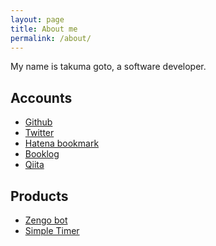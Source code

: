 ```yaml
---
layout: page
title: About me
permalink: /about/
---
```


My name is takuma goto, a software developer.

## Accounts

* [Github][github]
* [Twitter][twitter]
* [Hatena bookmark][hatena-bookmark]
* [Booklog][booklog]
* [Qiita][qiita]

## Products

* [Zengo bot][zengo_bot]
* [Simple Timer][simple-timer]


[github]: https://github.com/takuma510
[twitter]: https://twitter.com/takuma510
[hatena-bookmark]: http://b.hatena.ne.jp/takuma510
[booklog]: http://booklog.jp/users/takuma510
[qiita]: http://qiita.com/takuma510
[simple-timer]: https://github.com/takuma510/simple-timer
[zengo_bot]: https://twitter.com/bot_zengo

